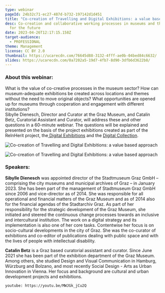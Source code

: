 ```yaml
---
type: webinar
pageId: 24b32c71-ec27-487d-b732-197142d1d451
title: "Co-creation of Travelling and Digital Exhibitions: a value based approach"
desc: Co-creation and collaborative working processes in museums and their value
  for the future
date: 2023-04-26T12:17:15.158Z
target-audience:
  - PROFESSIONAL
theme: Management
license: CC BY 2.0
thumbnail: https://ucarecdn.com/76645d88-3132-4fff-ae0b-04bed84c6632/
slides: https://ucarecdn.com/0a7202a5-19d7-4fb7-8d90-3dfb6d3622b8/
---
```

### About this webinar:

What is the value of co-creative processes in the museum sector? How can museum-adequate exhibitions be created across locations and themes without the need to move original objects? What opportunities are opened up for museums through cooperation and engagement with different institutions?\
Sibylle Dienesch, Director and Curator at the Graz Museum, and Catalin Betz, Curatorial Assistant and Curator, will address these and other questions in a 60-minute webinar. The questions will be explained and presented on the basis of the project exhibitions created as part of the ReInHerit project, the[ Digital Exhibitions](https://reinherit-hub.eu/exhibitions) and the [Digital Collection](https://collection.reinherit-hub.eu).

![Co-creation of Travelling and Digital Exhibitions: a value based approach](https://ucarecdn.com/325b7f2d-0128-4a72-b1d6-972dabdbc6cd/ "Co-creation of Travelling and Digital Exhibitions: a value based approach")

![Co-creation of Travelling and Digital Exhibitions: a value based approach](https://ucarecdn.com/e86332da-4195-4243-8582-e4bd2fdaf69e/ "Co-creation of Travelling and Digital Exhibitions: a value based approach")

### Speakers:

**Sibylle Dienesch** was appointed director of the Stadtmuseum Graz GmbH – comprising the city museums and municipal archives of Graz – in January 2023. She has been part of the management of Stadtmuseum Graz GmbH since 2006 and vice-director as of 2014. She was responsible for all operational and financial matters of the Graz Museum and as of 2014 also for the financial agendas of the Stadtarchiv Graz. As part of her responsibility for the strategic development of the Graz Museum, she initiated and steered the continuous change processes towards an inclusive and intercultural institution. The work on a digital strategy and its implementation is also one of her core tasks. Contentwise her focus is on socio-cultural developments in the city of Graz. She was the co-curator of exhibitions and co-editor of publications dealing with public space and with the lives of people with intellectual disability.

**Catalin Betz** is a Graz based curatorial assistant and curator. Since June 2021 she has been part of the exhibition department of the Graz Museum. Among others, she studied Design and Visual Communication in Hamburg, Würzburg and Bolzano, and most recently Social Design - Arts as Urban Innovation in Vienna. Her focus and background are cultural and urban development projects and exhibitions.

`youtube: https://youtu.be/MWJGk_jCu2Q`